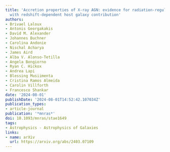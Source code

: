 ```yaml
---
title: 'Accretion properties of X-ray AGN: evidence for radiation-regulated obscuration
  with redshift-dependent host galaxy contribution'
authors:
- Brivael Laloux
- Antonis Georgakakis
- David M. Alexander
- Johannes Buchner
- Carolina Andonie
- Nischal Acharya
- James Aird
- Alba V. Alonso-Tetilla
- Angela Bongiorno
- Ryan C. Hickox
- Andrea Lapi
- Blessing Musiimenta
- Cristina Ramos Almeida
- Carolin Villforth
- Francesco Shankar
date: '2024-08-01'
publishDate: '2024-08-01T14:52:42.107034Z'
publication_types:
- article-journal
publication: '*mnras*'
doi: 10.1093/mnras/stae1649
tags:
- Astrophysics - Astrophysics of Galaxies
links:
- name: arXiv
  url: https://arxiv.org/abs/2403.07109
---
```

